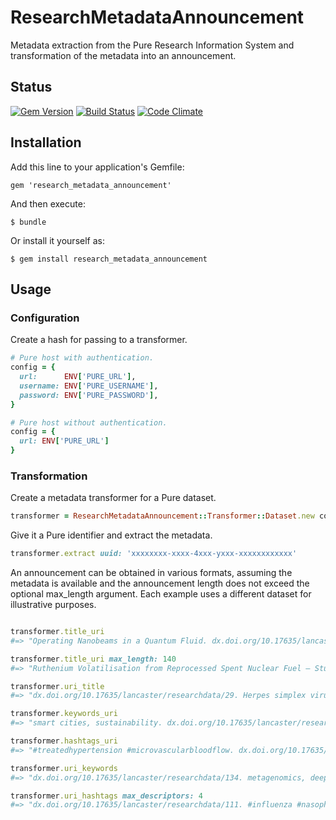 # ResearchMetadataAnnouncement

Metadata extraction from the Pure Research Information System and transformation of the metadata into an announcement.

## Status

[![Gem Version](https://badge.fury.io/rb/research_metadata_announcement.svg)](https://badge.fury.io/rb/research_metadata_announcement)
[![Build Status](https://semaphoreci.com/api/v1/aalbinclark/research_metadata_announcement/branches/master/badge.svg)](https://semaphoreci.com/aalbinclark/research_metadata_announcement)
[![Code Climate](https://codeclimate.com/github/lulibrary/research_metadata_announcement/badges/gpa.svg)](https://codeclimate.com/github/lulibrary/research_metadata_announcement)

## Installation

Add this line to your application's Gemfile:

    gem 'research_metadata_announcement'

And then execute:

    $ bundle

Or install it yourself as:

    $ gem install research_metadata_announcement

## Usage

### Configuration

Create a hash for passing to a transformer.

```ruby
# Pure host with authentication.
config = {
  url:      ENV['PURE_URL'],
  username: ENV['PURE_USERNAME'],
  password: ENV['PURE_PASSWORD'],
}
```

```ruby
# Pure host without authentication.
config = {
  url: ENV['PURE_URL']
}
```

### Transformation

Create a metadata transformer for a Pure dataset.

```ruby
transformer = ResearchMetadataAnnouncement::Transformer::Dataset.new config
```

Give it a Pure identifier and extract the metadata.

```ruby
transformer.extract uuid: 'xxxxxxxx-xxxx-4xxx-yxxx-xxxxxxxxxxxx'
```

An announcement can be obtained in various formats, assuming the metadata is
available and the announcement length does not exceed the optional max_length
argument. Each example uses a different dataset for illustrative purposes.

```ruby

transformer.title_uri
#=> "Operating Nanobeams in a Quantum Fluid. dx.doi.org/10.17635/lancaster/researchdata/139."

transformer.title_uri max_length: 140
#=> "Ruthenium Volatilisation from Reprocessed Spent Nuclear Fuel – Studying the Baseline Therm... dx.doi.org/10.17635/lancaster/researchdata/14."

transformer.uri_title
#=> "dx.doi.org/10.17635/lancaster/researchdata/29. Herpes simplex virus 1 (HSV-1) evolution."

transformer.keywords_uri
#=> "smart cities, sustainability. dx.doi.org/10.17635/lancaster/researchdata/35."

transformer.hashtags_uri
#=> "#treatedhypertension #microvascularbloodflow. dx.doi.org/10.17635/lancaster/researchdata/148."

transformer.uri_keywords
#=> "dx.doi.org/10.17635/lancaster/researchdata/134. metagenomics, deep sequencing."

transformer.uri_hashtags max_descriptors: 4
#=> "dx.doi.org/10.17635/lancaster/researchdata/111. #influenza #nasopharynx #virology #virus."

```


